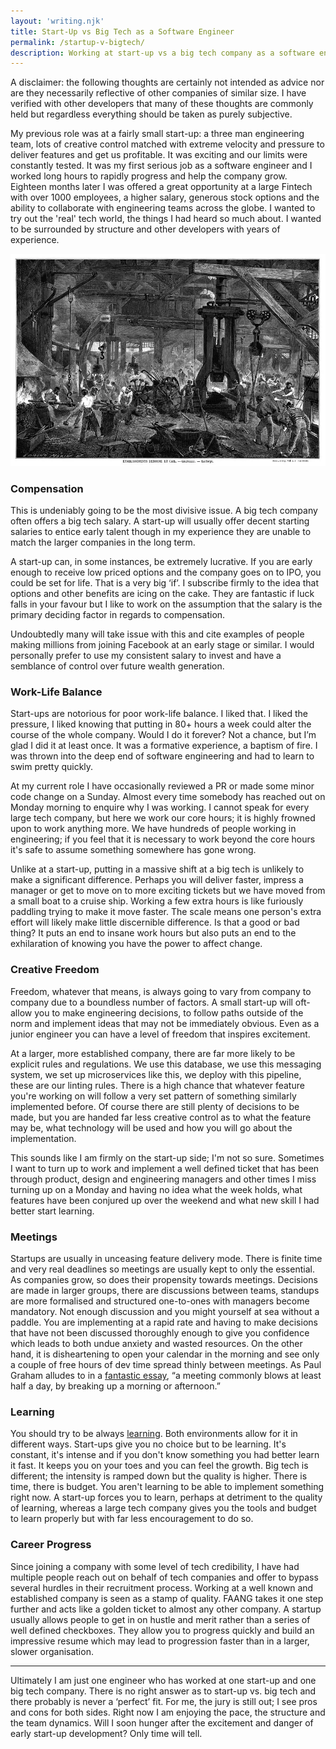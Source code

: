 ```yaml
---
layout: 'writing.njk'
title: Start-Up vs Big Tech as a Software Engineer
permalink: /startup-v-bigtech/
description: Working at start-up vs a big tech company as a software engineer.
---
```


A disclaimer: the following thoughts are certainly not intended as advice nor are they necessarily reflective of other companies of similar size. I have verified with other developers that many of these thoughts are commonly held but regardless everything should be taken as purely subjective.

My previous role was at a fairly small start-up: a three man engineering team, lots of creative control matched with extreme velocity and pressure to deliver features and get us profitable. It was exciting and our limits were constantly tested. It was my first serious job as a software engineer and I worked long hours to rapidly progress and help the company grow. Eighteen months later I was offered a great opportunity at a large Fintech with over 1000 employees, a higher salary, generous stock options and the ability to collaborate with engineering teams across the globe. I wanted to try out the 'real' tech world, the things I had heard so much about. I wanted to be surrounded by structure and other developers with years of experience.

![The Forge at the Derosne & Cail Company, Grenelle by Edmond Morin](/assets/images/callofforge.webp 'The Forge at the Derosne & Cail Company, Grenelle by Edmond Morin')

### Compensation

This is undeniably going to be the most divisive issue. A big tech company often offers a big tech salary. A start-up will usually offer decent starting salaries to entice early talent though in my experience they are unable to match the larger companies in the long term.

A start-up can, in some instances, be extremely lucrative. If you are early enough to receive low priced options and the company goes on to IPO, you could be set for life. That is a very big ‘if’. I subscribe firmly to the idea that options and other benefits are icing on the cake. They are fantastic if luck falls in your favour but I like to work on the assumption that the salary is the primary deciding factor in regards to compensation.

Undoubtedly many will take issue with this and cite examples of people making millions from joining Facebook at an early stage or similar. I would personally prefer to use my consistent salary to invest and have a semblance of control over future wealth generation.

### Work-Life Balance

Start-ups are notorious for poor work-life balance. I liked that. I liked the pressure, I liked knowing that putting in 80+ hours a week could alter the course of the whole company. Would I do it forever? Not a chance, but I’m glad I did it at least once. It was a formative experience, a baptism of fire. I was thrown into the deep end of software engineering and had to learn to swim pretty quickly.

At my current role I have occasionally reviewed a PR or made some minor code change on a Sunday. Almost every time somebody has reached out on Monday morning to enquire why I was working. I cannot speak for every large tech company, but here we work our core hours; it is highly frowned upon to work anything more. We have hundreds of people working in engineering; if you feel that it is necessary to work beyond the core hours it's safe to assume something somewhere has gone wrong.

Unlike at a start-up, putting in a massive shift at a big tech is unlikely to make a significant difference. Perhaps you will deliver faster, impress a manager or get to move on to more exciting tickets but we have moved from a small boat to a cruise ship. Working a few extra hours is like furiously paddling trying to make it move faster. The scale means one person's extra effort will likely make little discernible difference. Is that a good or bad thing? It puts an end to insane work hours but also puts an end to the exhilaration of knowing you have the power to affect change.

### Creative Freedom

Freedom, whatever that means, is always going to vary from company to company due to a boundless number of factors. A small start-up will oft-allow you to make engineering decisions, to follow paths outside of the norm and implement ideas that may not be immediately obvious. Even as a junior engineer you can have a level of freedom that inspires excitement.

At a larger, more established company, there are far more likely to be explicit rules and regulations. We use this database, we use this messaging system, we set up microservices like this, we deploy with this pipeline, these are our linting rules. There is a high chance that whatever feature you're working on will follow a very set pattern of something similarly implemented before. Of course there are still plenty of decisions to be made, but you are handed far less creative control as to what the feature may be, what technology will be used and how you will go about the implementation.

This sounds like I am firmly on the start-up side; I'm not so sure. Sometimes I want to turn up to work and implement a well defined ticket that has been through product, design and engineering managers and other times I miss turning up on a Monday and having no idea what the week holds, what features have been conjured up over the weekend and what new skill I had better start learning.

### Meetings

Startups are usually in unceasing feature delivery mode. There is finite time and very real deadlines so meetings are usually kept to only the essential. As companies grow, so does their propensity towards meetings. Decisions are made in larger groups, there are discussions between teams, standups are more formalised and structured one-to-ones with managers become mandatory.
Not enough discussion and you might yourself at sea without a paddle. You are implementing at a rapid rate and having to make decisions that have not been discussed thoroughly enough to give you confidence which leads to both undue anxiety and wasted resources. On the other hand, it is disheartening to open your calendar in the morning and see only a couple of free hours of dev time spread thinly between meetings. As Paul Graham alludes to in a [fantastic essay](http://paulgraham.com/makersschedule.html), “a meeting commonly blows at least half a day, by breaking up a morning or afternoon.”

### Learning

You should try to be always [learning](https://blog.samaltman.com/how-to-be-successful). Both environments allow for it in different ways. Start-ups give you no choice but to be learning. It's constant, it's intense and if you don't know something you had better learn it fast. It keeps you on your toes and you can feel the growth.
Big tech is different; the intensity is ramped down but the quality is higher. There is time, there is budget. You aren't learning to be able to implement something right now. A start-up forces you to learn, perhaps at detriment to the quality of learning, whereas a large tech company gives you the tools and budget to learn properly but with far less encouragement to do so.

### Career Progress

Since joining a company with some level of tech credibility, I have had multiple people reach out on behalf of tech companies and offer to bypass several hurdles in their recruitment process. Working at a well known and established company is seen as a stamp of quality. FAANG takes it one step further and acts like a golden ticket to almost any other company. A startup usually allows people to get in on hustle and merit rather than a series of well defined checkboxes. They allow you to progress quickly and build an impressive resume which may lead to progression faster than in a larger, slower organisation.

---

Ultimately I am just one engineer who has worked at one start-up and one big tech company. There is no right answer as to start-up vs. big tech and there probably is never a ‘perfect’ fit. For me, the jury is still out; I see pros and cons for both sides. Right now I am enjoying the pace, the structure and the team dynamics. Will I soon hunger after the excitement and danger of early start-up development? Only time will tell.
